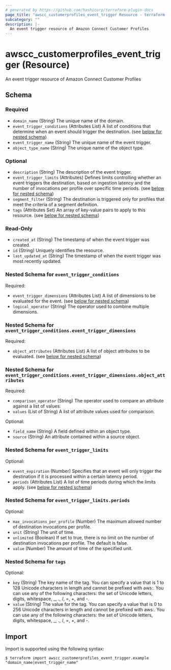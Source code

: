 ```yaml
---
# generated by https://github.com/hashicorp/terraform-plugin-docs
page_title: "awscc_customerprofiles_event_trigger Resource - terraform-provider-awscc"
subcategory: ""
description: |-
  An event trigger resource of Amazon Connect Customer Profiles
---
```


# awscc_customerprofiles_event_trigger (Resource)

An event trigger resource of Amazon Connect Customer Profiles



<!-- schema generated by tfplugindocs -->
## Schema

### Required

- `domain_name` (String) The unique name of the domain.
- `event_trigger_conditions` (Attributes List) A list of conditions that determine when an event should trigger the destination. (see [below for nested schema](#nestedatt--event_trigger_conditions))
- `event_trigger_name` (String) The unique name of the event trigger.
- `object_type_name` (String) The unique name of the object type.

### Optional

- `description` (String) The description of the event trigger.
- `event_trigger_limits` (Attributes) Defines limits controlling whether an event triggers the destination, based on ingestion latency and the number of invocations per profile over specific time periods. (see [below for nested schema](#nestedatt--event_trigger_limits))
- `segment_filter` (String) The destination is triggered only for profiles that meet the criteria of a segment definition.
- `tags` (Attributes Set) An array of key-value pairs to apply to this resource. (see [below for nested schema](#nestedatt--tags))

### Read-Only

- `created_at` (String) The timestamp of when the event trigger was created.
- `id` (String) Uniquely identifies the resource.
- `last_updated_at` (String) The timestamp of when the event trigger was most recently updated.

<a id="nestedatt--event_trigger_conditions"></a>
### Nested Schema for `event_trigger_conditions`

Required:

- `event_trigger_dimensions` (Attributes List) A list of dimensions to be evaluated for the event. (see [below for nested schema](#nestedatt--event_trigger_conditions--event_trigger_dimensions))
- `logical_operator` (String) The operator used to combine multiple dimensions.

<a id="nestedatt--event_trigger_conditions--event_trigger_dimensions"></a>
### Nested Schema for `event_trigger_conditions.event_trigger_dimensions`

Required:

- `object_attributes` (Attributes List) A list of object attributes to be evaluated. (see [below for nested schema](#nestedatt--event_trigger_conditions--event_trigger_dimensions--object_attributes))

<a id="nestedatt--event_trigger_conditions--event_trigger_dimensions--object_attributes"></a>
### Nested Schema for `event_trigger_conditions.event_trigger_dimensions.object_attributes`

Required:

- `comparison_operator` (String) The operator used to compare an attribute against a list of values.
- `values` (List of String) A list of attribute values used for comparison.

Optional:

- `field_name` (String) A field defined within an object type.
- `source` (String) An attribute contained within a source object.




<a id="nestedatt--event_trigger_limits"></a>
### Nested Schema for `event_trigger_limits`

Optional:

- `event_expiration` (Number) Specifies that an event will only trigger the destination if it is processed within a certain latency period.
- `periods` (Attributes List) A list of time periods during which the limits apply. (see [below for nested schema](#nestedatt--event_trigger_limits--periods))

<a id="nestedatt--event_trigger_limits--periods"></a>
### Nested Schema for `event_trigger_limits.periods`

Optional:

- `max_invocations_per_profile` (Number) The maximum allowed number of destination invocations per profile.
- `unit` (String) The unit of time.
- `unlimited` (Boolean) If set to true, there is no limit on the number of destination invocations per profile. The default is false.
- `value` (Number) The amount of time of the specified unit.



<a id="nestedatt--tags"></a>
### Nested Schema for `tags`

Optional:

- `key` (String) The key name of the tag. You can specify a value that is 1 to 128 Unicode characters in length and cannot be prefixed with aws:. You can use any of the following characters: the set of Unicode letters, digits, whitespace, _, ., /, =, +, and -.
- `value` (String) The value for the tag. You can specify a value that is 0 to 256 Unicode characters in length and cannot be prefixed with aws:. You can use any of the following characters: the set of Unicode letters, digits, whitespace, _, ., /, =, +, and -.

## Import

Import is supported using the following syntax:

```shell
$ terraform import awscc_customerprofiles_event_trigger.example "domain_name|event_trigger_name"
```
